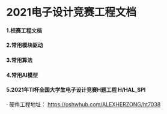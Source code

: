 # 2021电子设计竞赛工程文档
#### 1.校赛工程文档
#### 2.常用模块驱动
#### 3.常用算法
#### 4.常用AI模型
#### 5.2021年TI杯全国大学生电子设计竞赛H题工程 H/HAL_SPI
· 硬件工程地址： https://oshwhub.com/ALEXHERZONG/ht7038
